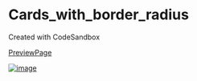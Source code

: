 # Cards_with_border_radius
Created with CodeSandbox

[PreviewPage](https://blog.kuyin.asia)

[![image](https://github.com/user-attachments/assets/45252d7e-8079-49c9-ac68-2d3550165d64)](https://blog.kuyin.asia)
